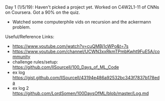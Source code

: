 Day 1 (1/5/19): Haven't picked a project yet.  Worked on C4W2L1-11 of CNNs on Coursera.  Got a 90% on the quiz.
* Watched some computerphile vids on recursion and the ackermann problem.





Useful/Reference Links:
* https://www.youtube.com/watch?v=cuQMBj1cWPo&t=7s
* https://www.youtube.com/channel/UCWN3xxRkmTPmbKwht9FuE5A/community
* challenge rules/setup: https://github.com/llSourcell/100_Days_of_ML_Code
* ex log https://gist.github.com/llSourcell/43194e486a92532bc343f7837b178eda
* ex log 2 https://github.com/LordSomen/100DaysOfML/blob/master/Log.md
